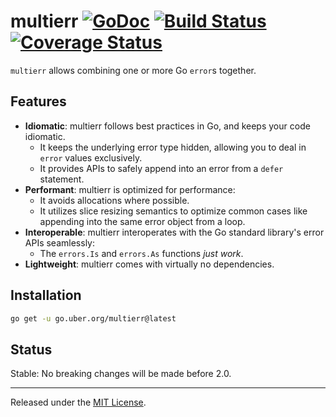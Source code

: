 # multierr [![GoDoc][doc-img]][doc] [![Build Status][ci-img]][ci] [![Coverage Status][cov-img]][cov]

`multierr` allows combining one or more Go `error`s together.

## Features

- **Idiomatic**:
  multierr follows best practices in Go, and keeps your code idiomatic.
    - It keeps the underlying error type hidden,
      allowing you to deal in `error` values exclusively.
    - It provides APIs to safely append into an error from a `defer` statement.
- **Performant**:
  multierr is optimized for performance:
    - It avoids allocations where possible.
    - It utilizes slice resizing semantics to optimize common cases
      like appending into the same error object from a loop.
- **Interoperable**:
  multierr interoperates with the Go standard library's error APIs seamlessly:
    - The `errors.Is` and `errors.As` functions *just work*.
- **Lightweight**:
  multierr comes with virtually no dependencies.

## Installation

```bash
go get -u go.uber.org/multierr@latest
```

## Status

Stable: No breaking changes will be made before 2.0.

-------------------------------------------------------------------------------

Released under the [MIT License].

[MIT License]: LICENSE.txt
[doc-img]: https://pkg.go.dev/badge/go.uber.org/multierr
[doc]: https://pkg.go.dev/go.uber.org/multierr
[ci-img]: https://github.com/uber-go/multierr/actions/workflows/go.yml/badge.svg
[cov-img]: https://codecov.io/gh/uber-go/multierr/branch/master/graph/badge.svg
[ci]: https://github.com/uber-go/multierr/actions/workflows/go.yml
[cov]: https://codecov.io/gh/uber-go/multierr